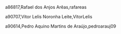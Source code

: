 a86817,Rafael dos Anjos Arêas,rafareas 

a90707,Vitor Lelis Noronha Leite,VitorLelis 

a90614,Pedro Aquino Martins de Araújo,pedroarauj09 

